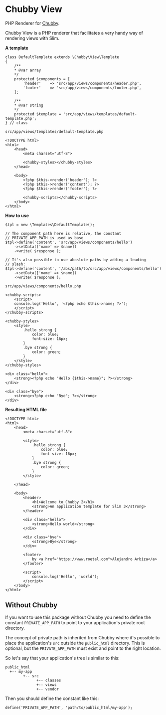 # Chubby View
PHP Renderer for [Chubby](https://github.com/a3gz/chubby).

Chubby View is a PHP renderer that facilitates a very handy way of rendering views with Slim. 

**A template**

    class DefaultTemplate extends \Chubby\View\Template 
    {
        /**
        * @var array
        */
        protected $components = [
            'header'    => 'src/app/views/components/header.php',
            'footer'    => 'src/app/views/components/footer.php',
        ];

        /**
        * @var string 
        */
        protected $template = 'src/app/views/templates/default-template.php';
    } // class

`src/app/views/templates/default-template.php`

    <!DOCTYPE html>
    <html>
        <head>
            <meta charset="utf-8">

            <chubby-styles></chubby-styles>
        </head>
        
        <body>
            <?php $this->render('header'); ?>
            <?php $this->render('content'); ?>
            <?php $this->render('footer'); ?>

            <chubby-scripts></chubby-scripts>
        </body>
    </html>

**How to use** 

    $tpl = new \Templates\DefaultTemplate();

    // The component path here is relative, the constant
    // PRIVATE_APP_PATH is used as base
    $tpl->define('content', 'src/app/views/components/hello')
        ->setData(['name' => $name])
        ->write( $response );

    // It's also possible to use aboslute paths by adding a leading 
    // slash: 
    $tpl->define('content', '/abs/path/to/src/app/views/components/hello')
        ->setData(['name' => $name])
        ->write( $response );


`src/app/views/components/hello.php`

    <chubby-scripts>
        <script>
        console.log('Hello', '<?php echo $this->name; ?>');
        </script>
    </chubby-scripts>

    <chubby-styles>
        <style>
            .hello strong {
                color: blue; 
                font-size: 16px;
            }
            .bye strong {
                color: green;
            }
        </style>
    </chubby-styles>

    <div class="hello">
        <strong><?php echo "Hello {$this->name}"; ?></strong>
    </div>

    <div class="bye">
        <strong><?php echo "Bye"; ?></strong>
    </div>

**Resulting HTML file**

    <!DOCTYPE html>
    <html>
        <head>
            <meta charset="utf-8">

            <style>
                .hello strong {
                    color: blue; 
                    font-size: 16px;
                }
                .bye strong {
                    color: green;
                }
            </style>

        </head>
        
        <body>
            <header>
                <h1>Welcome to Chubby 2</h1>
                <strong>An application template for Slim 3</strong>
            </header>        

            <div class="hello">
                <strong>Hello world</strong>
            </div>

            <div class="bye">
                <strong>Bye</strong>
            </div>

            <footer>
                by <a href="https://www.roetal.com">Alejandro Arbiza</a>
            </footer>
            
            <script>
                console.log('Hello', 'world');
            </script>
        </body>
    </html>

## Without Chubby

If you want to use this package without Chubby you need to define the constant `PRIVATE_APP_PATH` to point to your application's private root directory. 

The concept of private path is inherited from Chubby where it's possible to place the application's `src` outside the `public_html` directory. This is optional, but the `PRIVATE_APP_PATH` must exist and point to the right location.

So let's say that your application's tree is similar to this: 

    public_html
      +-- my-app
            +-- src
                  +-- classes
                  +-- views
                  +-- vendor

Then you should define the constant like this: 

    define('PRIVATE_APP_PATH', 'path/to/public_html/my-app');

